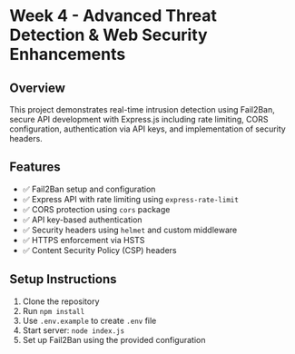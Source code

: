 # Week 4 - Advanced Threat Detection & Web Security Enhancements

## Overview
This project demonstrates real-time intrusion detection using Fail2Ban, secure API development with Express.js including rate limiting, CORS configuration, authentication via API keys, and implementation of security headers.

## Features
- ✅ Fail2Ban setup and configuration
- ✅ Express API with rate limiting using `express-rate-limit`
- ✅ CORS protection using `cors` package
- ✅ API key-based authentication
- ✅ Security headers using `helmet` and custom middleware
- ✅ HTTPS enforcement via HSTS
- ✅ Content Security Policy (CSP) headers

## Setup Instructions
1. Clone the repository
2. Run `npm install`
3. Use `.env.example` to create `.env` file
4. Start server: `node index.js`
5. Set up Fail2Ban using the provided configuration
